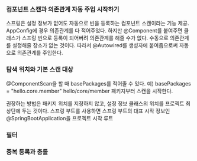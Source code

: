 ### 컴포넌트 스캔과 의존관계 자동 주입 시작하기
스프링은 설정 정보가 없어도 자동으로 빈을 등록하는 컴포넌트 스캔이라는 기능 제공.
AppConfig에 경우 의존관계를 다 적어주었다. 하지만 @Component를 붙여주면 클래스가 스프링 빈으로 등록이 되어버려 의존관계를 해줄 수가 없다. 수동으로 의존관계를 설정해줄 장소가 없는 것이다. 따라서 @Autowired를 생성자에 붙여줌으로써 자동으로 의존관계를 주입한다. 

### 탐색 위치와 기본 스캔 대상
@ComponentScan을 할 때 basePackages를 적어줄 수 있다.
예) basePackages = "hello.core.member"
hello/core/member 패키지부터 스캔을 시작한다. 

권장하는 방법은 패키지 위치를 지정하지 않고, 설정 정보 클래스의 위치를 프로젝트 최상단에 두는 것이다. 
스프링 부트를 사용하면 스프링 부트의 대표 시작 정보인 @SpringBootApplication을 프로젝트 시작 루트

### 필터 




### 중복 등록과 충돌




